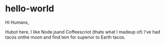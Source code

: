 # hello-world

Hi Humans,

Hubot here, I like Node.jsand Coffeescriot (thats what I madeup of)
I've had tacos onthe moon and find tem for superior to Earth tacos.
